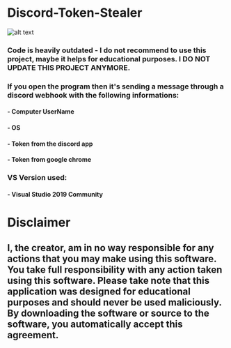 # Discord-Token-Stealer
![alt text](https://i.imgur.com/YWEBcLX.png)


### Code is heavily outdated - I do not recommend to use this project, maybe it helps for educational purposes. I DO NOT UPDATE THIS PROJECT ANYMORE.


### If you open the program then it's sending a message through a discord webhook with the following informations:
#### - Computer UserName
#### - OS
#### - Token from the discord app
#### - Token from google chrome

### VS Version used:
#### - Visual Studio 2019 Community

# Disclaimer
## I, the creator, am in no way responsible for any actions that you may make using this software. You take full responsibility with any action taken using this software. Please take note that this application was designed for educational purposes and should never be used maliciously. By downloading the software or source to the software, you automatically accept this agreement.
